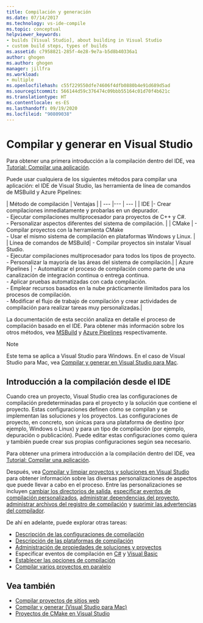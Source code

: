 ```yaml
---
title: Compilación y generación
ms.date: 07/14/2017
ms.technology: vs-ide-compile
ms.topic: conceptual
helpviewer_keywords:
- builds [Visual Studio], about building in Visual Studio
- custom build steps, types of builds
ms.assetid: c7958821-285f-4e28-9e7a-b5d8b40336a1
author: ghogen
ms.author: ghogen
manager: jillfra
ms.workload:
- multiple
ms.openlocfilehash: c55f229550dfe74606f4dfb0880b4e91d689d5ad
ms.sourcegitcommit: 566144d59c376474c09bbb55164c01d70f4b621c
ms.translationtype: HT
ms.contentlocale: es-ES
ms.lasthandoff: 09/19/2020
ms.locfileid: "90809038"
---
```

# <a name="compile-and-build-in-visual-studio"></a>Compilar y generar en Visual Studio

Para obtener una primera introducción a la compilación dentro del IDE, vea [Tutorial: Compilar una aplicación](walkthrough-building-an-application.md).

Puede usar cualquiera de los siguientes métodos para compilar una aplicación: el IDE de Visual Studio, las herramienta de línea de comandos de MSBuild y Azure Pipelines:

| Método de compilación | Ventajas |
| --- |--- | --- |
| IDE |- Crear compilaciones inmediatamente y probarlas en un depurador.<br />- Ejecutar compilaciones multiprocesador para proyectos de C++ y C#.<br />- Personalizar aspectos diferentes del sistema de compilación. |
| CMake | - Compilar proyectos con la herramienta CMake<br />- Usar el mismo sistema de compilación en plataformas Windows y Linux. |
| Línea de comandos de MSBuild| - Compilar proyectos sin instalar Visual Studio.<br />- Ejecutar compilaciones multiprocesador para todos los tipos de proyecto.<br />- Personalizar la mayoría de las áreas del sistema de compilación.|
| Azure Pipelines | - Automatizar el proceso de compilación como parte de una canalización de integración continua o entrega continua.<br />- Aplicar pruebas automatizadas con cada compilación.<br />- Emplear recursos basados en la nube prácticamente ilimitados para los procesos de compilación.<br />- Modificar el flujo de trabajo de compilación y crear actividades de compilación para realizar tareas muy personalizadas.|

La documentación de esta sección analiza en detalle el proceso de compilación basado en el IDE. Para obtener más información sobre los otros métodos, vea [MSBuild](../msbuild/msbuild.md) y [Azure Pipelines](/azure/devops/pipelines/index?view=vsts) respectivamente.

> [!NOTE]
> Este tema se aplica a Visual Studio para Windows. En el caso de Visual Studio para Mac, vea [Compilar y generar en Visual Studio para Mac](/visualstudio/mac/compiling-and-building).

## <a name="overview-of-building-from-the-ide"></a>Introducción a la compilación desde el IDE

Cuando crea un proyecto, Visual Studio crea las configuraciones de compilación predeterminadas para el proyecto y la solución que contiene el proyecto.  Estas configuraciones definen cómo se compilan y se implementan las soluciones y los proyectos. Las configuraciones de proyecto, en concreto, son únicas para una plataforma de destino (por ejemplo, Windows o Linux) y para un tipo de compilación (por ejemplo, depuración o publicación). Puede editar estas configuraciones como quiera y también puede crear sus propias configuraciones según sea necesario.

Para obtener una primera introducción a la compilación dentro del IDE, vea [Tutorial: Compilar una aplicación](walkthrough-building-an-application.md).

Después, vea [Compilar y limpiar proyectos y soluciones en Visual Studio](building-and-cleaning-projects-and-solutions-in-visual-studio.md) para obtener información sobre las diversas personalizaciones de aspectos que puede llevar a cabo en el proceso. Entre las personalizaciones se incluyen [cambiar los directorios de salida](how-to-change-the-build-output-directory.md), [especificar eventos de compilación personalizados](specifying-custom-build-events-in-visual-studio.md), [administrar dependencias del proyecto](how-to-create-and-remove-project-dependencies.md), [administrar archivos del registro de compilación](how-to-view-save-and-configure-build-log-files.md) y [suprimir las advertencias del compilador](how-to-suppress-compiler-warnings.md).

De ahí en adelante, puede explorar otras tareas:
- [Descripción de las configuraciones de compilación](understanding-build-configurations.md)
- [Descripción de las plataformas de compilación](understanding-build-platforms.md)
- [Administración de propiedades de soluciones y proyectos](managing-project-and-solution-properties.md)
- Especificar eventos de compilación en [C#](how-to-specify-build-events-csharp.md) y [Visual Basic](how-to-specify-build-events-visual-basic.md)
- [Establecer las opciones de compilación](reference/options-dialog-box-projects-and-solutions-build-and-run.md)
- [Compilar varios proyectos en paralelo](../msbuild/building-multiple-projects-in-parallel-with-msbuild.md)

## <a name="see-also"></a>Vea también

- [Compilar proyectos de sitios web](/previous-versions/hwxa5aha(v=vs.140))
- [Compilar y generar (Visual Studio para Mac)](/visualstudio/mac/compiling-and-building)
- [Proyectos de CMake en Visual Studio](/cpp/build/cmake-projects-in-visual-studio)